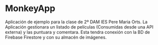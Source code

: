 # MonkeyApp
Aplicación de ejemplo para la clase de 2º DAM IES Pere Maria Orts. La Aplicación gestionara un listado de películas (Consumidas desde una API externa) y las puntuara y comentara. Esta tendra conexión con la BD de Firebase Firestore y con su almacén de imágenes.

